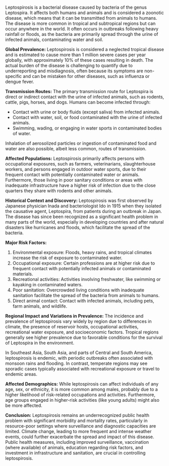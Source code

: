 Leptospirosis is a bacterial disease caused by bacteria of the genus Leptospira. It affects both humans and animals and is considered a zoonotic disease, which means that it can be transmitted from animals to humans. The disease is more common in tropical and subtropical regions but can occur anywhere in the world. It often occurs in outbreaks following heavy rainfall or floods, as the bacteria are primarily spread through the urine of infected animals, contaminating water and soil.

**Global Prevalence:**
Leptospirosis is considered a neglected tropical disease and is estimated to cause more than 1 million severe cases per year globally, with approximately 10% of these cases resulting in death. The actual burden of the disease is challenging to quantify due to underreporting and misdiagnosis, often because its symptoms are non-specific and can be mistaken for other diseases, such as influenza or dengue fever.

**Transmission Routes:**
The primary transmission route for Leptospira is direct or indirect contact with the urine of infected animals, such as rodents, cattle, pigs, horses, and dogs. Humans can become infected through:

- Contact with urine or body fluids (except saliva) from infected animals.
- Contact with water, soil, or food contaminated with the urine of infected animals.
- Swimming, wading, or engaging in water sports in contaminated bodies of water.

Inhalation of aerosolized particles or ingestion of contaminated food and water are also possible, albeit less common, routes of transmission.

**Affected Populations:**
Leptospirosis primarily affects persons with occupational exposures, such as farmers, veterinarians, slaughterhouse workers, and persons engaged in outdoor water sports, due to their frequent contact with potentially contaminated water or animals. Furthermore, those living in poor sanitary conditions or areas with inadequate infrastructure have a higher risk of infection due to the close quarters they share with rodents and other animals.

**Historical Context and Discovery:**
Leptospirosis was first observed by Japanese physician Inada and bacteriologist Ido in 1915 when they isolated the causative agent, Leptospira, from patients during an outbreak in Japan. The disease has since been recognized as a significant health problem in many parts of the world, especially in developing countries and after natural disasters like hurricanes and floods, which facilitate the spread of the bacteria.

**Major Risk Factors:**
1. Environmental exposure: Floods, heavy rains, and tropical climates increase the risk of exposure to contaminated water.
2. Occupational exposure: Certain professions are at higher risk due to frequent contact with potentially infected animals or contaminated materials.
3. Recreational activities: Activities involving freshwater, like swimming or kayaking in contaminated waters.
4. Poor sanitation: Overcrowded living conditions with inadequate sanitation facilitate the spread of the bacteria from animals to humans.
5. Direct animal contact: Contact with infected animals, including pets, farm animals, and wildlife.

**Regional Impact and Variations in Prevalence:**
The incidence and prevalence of leptospirosis vary widely by region due to differences in climate, the presence of reservoir hosts, occupational activities, recreational water exposure, and socioeconomic factors. Tropical regions generally see higher prevalence due to favorable conditions for the survival of Leptospira in the environment.

In Southeast Asia, South Asia, and parts of Central and South America, leptospirosis is endemic, with periodic outbreaks often associated with monsoon rains and flooding. In contrast, temperate regions may see sporadic cases typically associated with recreational exposure or travel to endemic areas.

**Affected Demographics:**
While leptospirosis can affect individuals of any age, sex, or ethnicity, it is more common among males, probably due to a higher likelihood of risk-related occupations and activities. Furthermore, age groups engaged in higher-risk activities (like young adults) might also be more affected.

**Conclusion:**
Leptospirosis remains an underrecognized public health problem with significant morbidity and mortality rates, particularly in resource-poor settings where surveillance and diagnostic capacities are limited. Climate change, leading to more frequent and intense weather events, could further exacerbate the spread and impact of this disease. Public health measures, including improved surveillance, vaccination (where available) of animals, education regarding risk factors, and investment in infrastructure and sanitation, are crucial in controlling leptospirosis.